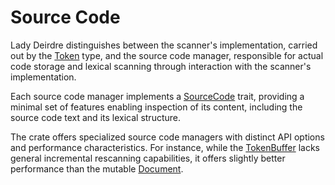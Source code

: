 <!------------------------------------------------------------------------------
  This file is a part of the "Lady Deirdre" work,
  a compiler front-end foundation technology.

  This work is proprietary software with source-available code.

  To copy, use, distribute, and contribute to this work, you must agree to
  the terms of the General License Agreement:

  https://github.com/Eliah-Lakhin/lady-deirdre/blob/master/EULA.md.

  The agreement grants you a Commercial-Limited License that gives you
  the right to use my work in non-commercial and limited commercial products
  with a total gross revenue cap. To remove this commercial limit for one of
  your products, you must acquire an Unrestricted Commercial License.

  If you contribute to the source code, documentation, or related materials
  of this work, you must assign these changes to me. Contributions are
  governed by the "Derivative Work" section of the General License
  Agreement.

  Copying the work in parts is strictly forbidden, except as permitted under
  the terms of the General License Agreement.

  If you do not or cannot agree to the terms of this Agreement,
  do not use this work.

  This work is provided "as is" without any warranties, express or implied,
  except to the extent that such disclaimers are held to be legally invalid.

  Copyright (c) 2024 Ilya Lakhin (Илья Александрович Лахин).
  All rights reserved.
------------------------------------------------------------------------------->

# Source Code

Lady Deirdre distinguishes between the scanner's implementation, carried out by
the [Token](https://docs.rs/lady-deirdre/2.0.0/lady_deirdre/lexis/trait.Token.html)
type, and the source code manager, responsible for actual code storage and
lexical scanning through interaction with the scanner's implementation.

Each source code manager implements
a [SourceCode](https://docs.rs/lady-deirdre/2.0.0/lady_deirdre/lexis/trait.SourceCode.html)
trait, providing a minimal set of features enabling inspection of its content,
including the source code text and its lexical structure.

The crate offers specialized source code managers with distinct API options and
performance characteristics. For instance, while
the [TokenBuffer](https://docs.rs/lady-deirdre/2.0.0/lady_deirdre/lexis/struct.TokenBuffer.html)
lacks general incremental rescanning capabilities, it offers slightly better
performance than the
mutable [Document](https://docs.rs/lady-deirdre/2.0.0/lady_deirdre/units/enum.Document.html).
